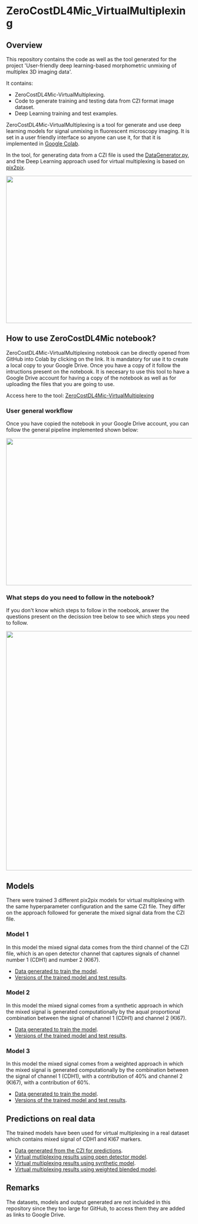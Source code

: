 # ZeroCostDL4Mic_VirtualMultiplexing

## Overview

This repository contains the code as well as the tool generated for the project 'User-friendly deep learning-based morphometric unmixing of multiplex 3D imaging data'. 

It contains: 

* ZeroCostDL4Mic-VirtualMultiplexing. 
* Code to generate training and testing data from CZI format image dataset. 
* Deep Learning training and test examples. 

ZeroCostDL4Mic-VirtualMultiplexing is a tool for generate and use deep learning models for signal unmixing in fluorescent microscopy imaging. It is set in a user friendly interface so anyone can use it, for that it is implemented in [Google Colab](https://colab.research.google.com/notebooks/intro.ipynb). 

In the tool, for generating data from a CZI file is used the [DataGenerator.py](https://github.com/akabago/ZeroCostDL4Mic-VirtualMultiplexing/blob/main/Tools/DataGenerator.py), and the Deep Learning approach used for virtual multiplexing is based on [pix2pix](https://github.com/junyanz/pytorch-CycleGAN-and-pix2pix). 

<img src="https://github.com/akabago/ZeroCostDL4Mic-VirtualMultiplexing/blob/main/Images/Data_workflow.jpg" width="650" height="400">

## How to use ZeroCostDL4Mic notebook?

ZeroCostDL4Mic-VirtualMultiplexing notebook can be directly opened from GitHub into Colab by clicking on the link. It is mandatory for use it to create a local copy to your Google Drive. Once you have a copy of it follow the intructions present on the notebook. 
It is necesary to use this tool to have a Google Drive account for having a copy of the notebook as well as for uploading the files that you are going to use. 

Access here to the tool: [ZeroCostDL4Mic-VirtualMultiplexing](https://colab.research.google.com/github/akabago/ZeroCostDL4Mic-VirtualMultiplexing/blob/main/ZC_VirtualMultiplexing.ipynb)

### User general workflow

Once you have copied the notebook in your Google Drive account, you can follow the general pipeline implemented shown below:

<img src ="https://github.com/akabago/ZeroCostDL4Mic-VirtualMultiplexing/blob/main/Images/User_workflow.jpg" width="650" height="400">

### What steps do you need to follow in the notebook?

If you don't know which steps to follow in the noebook, answer the questions present on the decission tree below to see which steps you need to follow. 

<img src ="https://github.com/akabago/ZeroCostDL4Mic-VirtualMultiplexing/blob/main/Images/User_steps.jpg" width="<550" height="650">

## Models

There were trained 3 different pix2pix models for virtual multiplexing with the same hyperparameter configuration and the same CZI file. They differ on the approach followed for generate the mixed signal data from the CZI file. 

### Model 1

In this model the mixed signal data comes from the third channel of the CZI file, which is an open detector channel that captures signals of channel number 1 (CDH1) and number 2 (KI67). 

* [Data generated to train the model](https://drive.google.com/drive/folders/1VEqE5jROh1UNL1dB3qM4potkI_a9uUs4?usp=sharing). 
* [Versions of the trained model and test results](https://drive.google.com/drive/folders/1PCXJfkxZPZEYHgfJfvdU5odojpx7KAl_?usp=sharing).

### Model 2

In this model the mixed signal comes from a synthetic approach in which the mixed signal is generated computationally by the aqual proportional combination between the signal of channel 1 (CDH1) and channel 2 (KI67). 

* [Data generated to train the model](https://drive.google.com/drive/folders/1PCXJfkxZPZEYHgfJfvdU5odojpx7KAl_?usp=sharing).
* [Versions of the trained model and test results](https://drive.google.com/drive/folders/1ziPplvnKBGzIQrLKoMXAEb-bqRYj6GWF?usp=sharing).

### Model 3

In this model the mixed signal comes from a weighted approach in which the mixed signal is generated computationally by the combination between the signal of channel 1 (CDH1), with a contribution of 40% and channel 2 (KI67), with a contribution of 60%. 

* [Data generated to train the model](https://drive.google.com/drive/folders/1CFPFkWV-5G1a8ioV-3Iud9YSRfyATUvD?usp=sharing).
* [Versions of the trained model and test results](https://drive.google.com/drive/folders/1MOidHNvIyCH6KySGfsI5xV0sfrWQc75L?usp=sharing).

## Predictions on real data

The trained models have been used for virtual multiplexing in a real dataset which contains mixed signal of CDH1 and KI67 markers. 

* [Data generated from the CZI for predictions](https://drive.google.com/drive/folders/1U8T5IgQB7DCYQbXamvGtSySrq_zRPePD?usp=sharing).
* [Virtual mutliplexing results using open detector model](https://drive.google.com/drive/folders/1-tjP8_GcefnkSGzoodZ3IXS4Q5Y6LLYp?usp=sharing). 
* [Virtual multiplexing results using synthetic model](https://drive.google.com/drive/folders/1LX2B9Tv8GXDpWxZOlpidj9TBp-fH5pcU?usp=sharing).
* [Virtual multiplexing results using weighted blended model](https://drive.google.com/drive/folders/1-6-26qfm-wNU6b_q2JQvuGiTTtJSe_nJ?usp=sharing).

## Remarks

The datasets, models and output generated are not incluided in this repository since they too large for GitHub, to access them they are added as links to Google Drive. 







